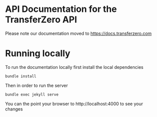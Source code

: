 # API Documentation for the TransferZero API

Please note our documentation moved to https://docs.transferzero.com

# Running locally

To run the documentation locally first install the local dependencies

`bundle install`

Then in order to run the server

`bundle exec jekyll serve`

You can the point your browser to http://localhost:4000 to see your changes
